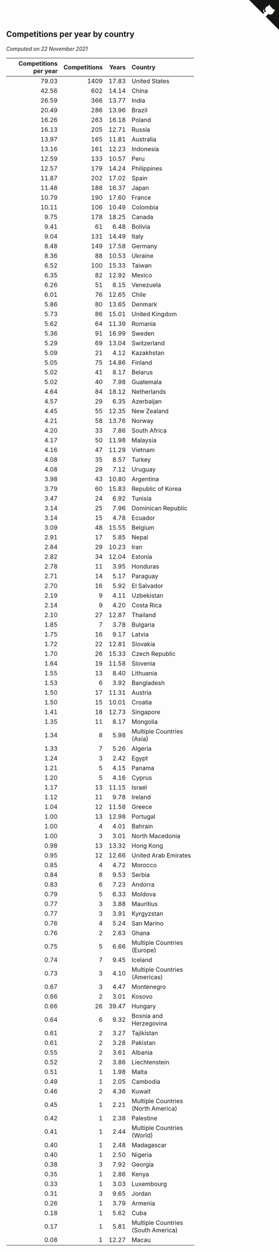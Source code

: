 ## Competitions per year by country

*Computed on 22 November 2021*

| Competitions per year | Competitions | Years | Country |
| ---: | ---: | ---: | :--- |
| 79.03 | 1409 | 17.83 | United States |
| 42.56 | 602 | 14.14 | China |
| 26.59 | 366 | 13.77 | India |
| 20.49 | 286 | 13.96 | Brazil |
| 16.26 | 263 | 16.18 | Poland |
| 16.13 | 205 | 12.71 | Russia |
| 13.97 | 165 | 11.81 | Australia |
| 13.16 | 161 | 12.23 | Indonesia |
| 12.59 | 133 | 10.57 | Peru |
| 12.57 | 179 | 14.24 | Philippines |
| 11.87 | 202 | 17.02 | Spain |
| 11.48 | 188 | 16.37 | Japan |
| 10.79 | 190 | 17.60 | France |
| 10.11 | 106 | 10.49 | Colombia |
| 9.75 | 178 | 18.25 | Canada |
| 9.41 | 61 | 6.48 | Bolivia |
| 9.04 | 131 | 14.49 | Italy |
| 8.48 | 149 | 17.58 | Germany |
| 8.36 | 88 | 10.53 | Ukraine |
| 6.52 | 100 | 15.33 | Taiwan |
| 6.35 | 82 | 12.92 | Mexico |
| 6.26 | 51 | 8.15 | Venezuela |
| 6.01 | 76 | 12.65 | Chile |
| 5.86 | 80 | 13.65 | Denmark |
| 5.73 | 86 | 15.01 | United Kingdom |
| 5.62 | 64 | 11.39 | Romania |
| 5.36 | 91 | 16.99 | Sweden |
| 5.29 | 69 | 13.04 | Switzerland |
| 5.09 | 21 | 4.12 | Kazakhstan |
| 5.05 | 75 | 14.86 | Finland |
| 5.02 | 41 | 8.17 | Belarus |
| 5.02 | 40 | 7.98 | Guatemala |
| 4.64 | 84 | 18.12 | Netherlands |
| 4.57 | 29 | 6.35 | Azerbaijan |
| 4.45 | 55 | 12.35 | New Zealand |
| 4.21 | 58 | 13.76 | Norway |
| 4.20 | 33 | 7.86 | South Africa |
| 4.17 | 50 | 11.98 | Malaysia |
| 4.16 | 47 | 11.29 | Vietnam |
| 4.08 | 35 | 8.57 | Turkey |
| 4.08 | 29 | 7.12 | Uruguay |
| 3.98 | 43 | 10.80 | Argentina |
| 3.79 | 60 | 15.83 | Republic of Korea |
| 3.47 | 24 | 6.92 | Tunisia |
| 3.14 | 25 | 7.96 | Dominican Republic |
| 3.14 | 15 | 4.78 | Ecuador |
| 3.09 | 48 | 15.55 | Belgium |
| 2.91 | 17 | 5.85 | Nepal |
| 2.84 | 29 | 10.23 | Iran |
| 2.82 | 34 | 12.04 | Estonia |
| 2.78 | 11 | 3.95 | Honduras |
| 2.71 | 14 | 5.17 | Paraguay |
| 2.70 | 16 | 5.92 | El Salvador |
| 2.19 | 9 | 4.11 | Uzbekistan |
| 2.14 | 9 | 4.20 | Costa Rica |
| 2.10 | 27 | 12.87 | Thailand |
| 1.85 | 7 | 3.78 | Bulgaria |
| 1.75 | 16 | 9.17 | Latvia |
| 1.72 | 22 | 12.81 | Slovakia |
| 1.70 | 26 | 15.33 | Czech Republic |
| 1.64 | 19 | 11.58 | Slovenia |
| 1.55 | 13 | 8.40 | Lithuania |
| 1.53 | 6 | 3.92 | Bangladesh |
| 1.50 | 17 | 11.31 | Austria |
| 1.50 | 15 | 10.01 | Croatia |
| 1.41 | 18 | 12.73 | Singapore |
| 1.35 | 11 | 8.17 | Mongolia |
| 1.34 | 8 | 5.98 | Multiple Countries (Asia) |
| 1.33 | 7 | 5.26 | Algeria |
| 1.24 | 3 | 2.42 | Egypt |
| 1.21 | 5 | 4.15 | Panama |
| 1.20 | 5 | 4.16 | Cyprus |
| 1.17 | 13 | 11.15 | Israel |
| 1.12 | 11 | 9.78 | Ireland |
| 1.04 | 12 | 11.58 | Greece |
| 1.00 | 13 | 12.98 | Portugal |
| 1.00 | 4 | 4.01 | Bahrain |
| 1.00 | 3 | 3.01 | North Macedonia |
| 0.98 | 13 | 13.32 | Hong Kong |
| 0.95 | 12 | 12.66 | United Arab Emirates |
| 0.85 | 4 | 4.72 | Morocco |
| 0.84 | 8 | 9.53 | Serbia |
| 0.83 | 6 | 7.23 | Andorra |
| 0.79 | 5 | 6.33 | Moldova |
| 0.77 | 3 | 3.88 | Mauritius |
| 0.77 | 3 | 3.91 | Kyrgyzstan |
| 0.76 | 4 | 5.24 | San Marino |
| 0.76 | 2 | 2.63 | Ghana |
| 0.75 | 5 | 6.66 | Multiple Countries (Europe) |
| 0.74 | 7 | 9.45 | Iceland |
| 0.73 | 3 | 4.10 | Multiple Countries (Americas) |
| 0.67 | 3 | 4.47 | Montenegro |
| 0.66 | 2 | 3.01 | Kosovo |
| 0.66 | 26 | 39.47 | Hungary |
| 0.64 | 6 | 9.32 | Bosnia and Herzegovina |
| 0.61 | 2 | 3.27 | Tajikistan |
| 0.61 | 2 | 3.28 | Pakistan |
| 0.55 | 2 | 3.61 | Albania |
| 0.52 | 2 | 3.86 | Liechtenstein |
| 0.51 | 1 | 1.98 | Malta |
| 0.49 | 1 | 2.05 | Cambodia |
| 0.46 | 2 | 4.36 | Kuwait |
| 0.45 | 1 | 2.21 | Multiple Countries (North America) |
| 0.42 | 1 | 2.38 | Palestine |
| 0.41 | 1 | 2.44 | Multiple Countries (World) |
| 0.40 | 1 | 2.48 | Madagascar |
| 0.40 | 1 | 2.50 | Nigeria |
| 0.38 | 3 | 7.92 | Georgia |
| 0.35 | 1 | 2.86 | Kenya |
| 0.33 | 1 | 3.03 | Luxembourg |
| 0.31 | 3 | 9.65 | Jordan |
| 0.26 | 1 | 3.79 | Armenia |
| 0.18 | 1 | 5.62 | Cuba |
| 0.17 | 1 | 5.81 | Multiple Countries (South America) |
| 0.08 | 1 | 12.27 | Macau |


<a href="https://github.com/jonatanklosko/wca_statistics" class="github-corner" aria-label="View source on Github"><svg width="80" height="80" viewBox="0 0 250 250" style="fill:#151513; color:#fff; position: absolute; top: 0; border: 0; right: 0;" aria-hidden="true"><path d="M0,0 L115,115 L130,115 L142,142 L250,250 L250,0 Z"></path><path d="M128.3,109.0 C113.8,99.7 119.0,89.6 119.0,89.6 C122.0,82.7 120.5,78.6 120.5,78.6 C119.2,72.0 123.4,76.3 123.4,76.3 C127.3,80.9 125.5,87.3 125.5,87.3 C122.9,97.6 130.6,101.9 134.4,103.2" fill="currentColor" style="transform-origin: 130px 106px;" class="octo-arm"></path><path d="M115.0,115.0 C114.9,115.1 118.7,116.5 119.8,115.4 L133.7,101.6 C136.9,99.2 139.9,98.4 142.2,98.6 C133.8,88.0 127.5,74.4 143.8,58.0 C148.5,53.4 154.0,51.2 159.7,51.0 C160.3,49.4 163.2,43.6 171.4,40.1 C171.4,40.1 176.1,42.5 178.8,56.2 C183.1,58.6 187.2,61.8 190.9,65.4 C194.5,69.0 197.7,73.2 200.1,77.6 C213.8,80.2 216.3,84.9 216.3,84.9 C212.7,93.1 206.9,96.0 205.4,96.6 C205.1,102.4 203.0,107.8 198.3,112.5 C181.9,128.9 168.3,122.5 157.7,114.1 C157.9,116.9 156.7,120.9 152.7,124.9 L141.0,136.5 C139.8,137.7 141.6,141.9 141.8,141.8 Z" fill="currentColor" class="octo-body"></path></svg></a><style>.github-corner:hover .octo-arm{animation:octocat-wave 560ms ease-in-out}@keyframes octocat-wave{0%,100%{transform:rotate(0)}20%,60%{transform:rotate(-25deg)}40%,80%{transform:rotate(10deg)}}@media (max-width:500px){.github-corner:hover .octo-arm{animation:none}.github-corner .octo-arm{animation:octocat-wave 560ms ease-in-out}}</style>
